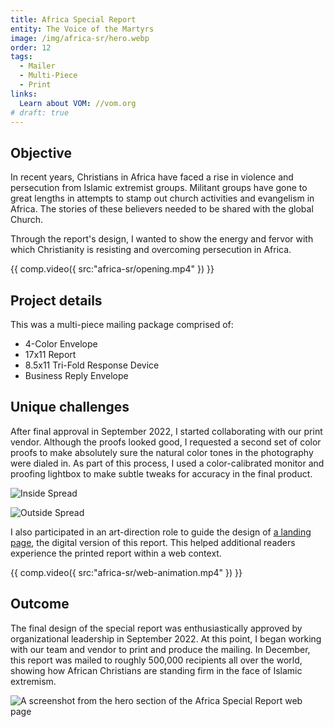 ```yaml
---
title: Africa Special Report
entity: The Voice of the Martyrs
image: /img/africa-sr/hero.webp
order: 12
tags:
  - Mailer
  - Multi-Piece
  - Print
links:
  Learn about VOM: //vom.org
# draft: true
---
```


## Objective

In recent years, Christians in Africa have faced a rise in violence and
persecution from Islamic extremist groups. Militant groups have gone to great
lengths in attempts to stamp out church activities and evangelism in Africa. The
stories of these believers needed to be shared with the global Church.

Through the report's design, I wanted to show the energy and fervor with which
Christianity is resisting and overcoming persecution in Africa.

{{ comp.video({ src:"africa-sr/opening.mp4" }) }}

## Project details

This was a multi-piece mailing package comprised of:

- 4-Color Envelope
- 17x11 Report
- 8.5x11 Tri-Fold Response Device
- Business Reply Envelope

## Unique challenges

After final approval in September 2022, I started collaborating with our print
vendor. Although the proofs looked good, I requested a second set of color
proofs to make absolutely sure the natural color tones in the photography were
dialed in. As part of this process, I used a color-calibrated monitor and
proofing lightbox to make subtle tweaks for accuracy in the final product.

![Inside Spread](/img/africa-sr/interior-spread.webp)

![Outside Spread](/img/africa-sr/outside-spread.webp)

I also participated in an art-direction role to guide the design of
[a landing page](//vom.org/2022-12-africa), the digital version of this report.
This helped additional readers experience the printed report within a web
context.

{{ comp.video({ src:"africa-sr/web-animation.mp4" }) }}

## Outcome

The final design of the special report was enthusiastically approved by
organizational leadership in September 2022. At this point, I began working with
our team and vendor to print and produce the mailing. In December, this report
was mailed to roughly 500,000 recipients all over the world, showing how African
Christians are standing firm in the face of Islamic extremism.

![A screenshot from the hero section of the Africa Special Report web page](/img/africa-sr/web-mac.webp)
